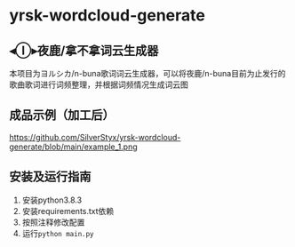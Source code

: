# yrsk-wordcloud-generate
## ◂Ⓘ▸夜鹿/拿不拿词云生成器
本项目为ヨルシカ/n-buna歌词词云生成器，可以将夜鹿/n-buna目前为止发行的歌曲歌词进行词频整理，并根据词频情况生成词云图

## 成品示例（加工后）
https://github.com/SilverStyx/yrsk-wordcloud-generate/blob/main/example_1.png

## 安装及运行指南
1. 安装python3.8.3
2. 安装requirements.txt依赖
3. 按照注释修改配置
4. 运行`python main.py`
